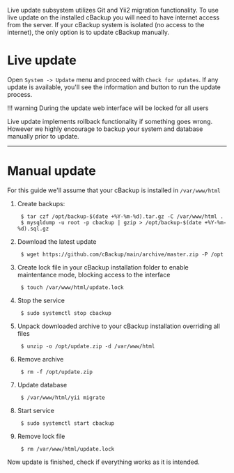 Live update subsystem utilizes Git and Yii2 migration functionality. To use live update on the installed cBackup you will need to have internet access from the server. If your cBackup system is isolated (no access to the internet), the only option is to update cBackup manually.

# Live update

Open `System -> Update` menu and proceed with `Check for updates`. If any update is available, you'll see the information and button to run the update process.

!!! warning
    During the update web interface will be locked for all users

Live update implements rollback functionality if something goes wrong. However we highly encourage to backup your system and database manually prior to update.

---------

# Manual update

For this guide we'll assume that your cBackup is installed in `/var/www/html`

1. Create backups:

        $ tar czf /opt/backup-$(date +%Y-%m-%d).tar.gz -C /var/www/html .
        $ mysqldump -u root -p cbackup | gzip > /opt/backup-$(date +%Y-%m-%d).sql.gz

2. Download the latest update
    
        $ wget https://github.com/cBackup/main/archive/master.zip -P /opt

3. Create lock file in your cBackup installation folder to enable maintentance mode, blocking access to the interface
    
        $ touch /var/www/html/update.lock
 
4. Stop the service
    
        $ sudo systemctl stop cbackup

5. Unpack downloaded archive to your cBackup installation overriding all files
    
        $ unzip -o /opt/update.zip -d /var/www/html

6. Remove archive 
    
        $ rm -f /opt/update.zip

7. Update database
    
        $ /var/www/html/yii migrate

8. Start service 
    
        $ sudo systemctl start cbackup

9. Remove lock file 
    
        $ rm /var/www/html/update.lock

Now update is finished, check if everything works as it is intended. 

